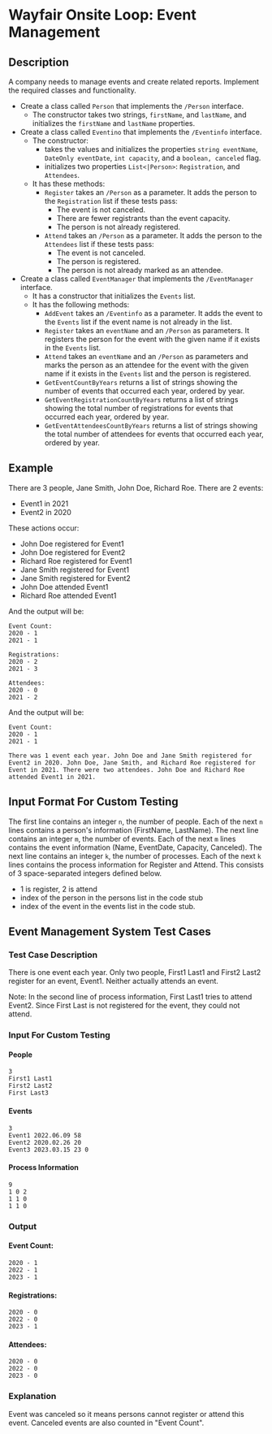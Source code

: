 # Wayfair Onsite Loop: Event Management

## Description
A company needs to manage events and create related reports. Implement the required classes and functionality.
- Create a class called `Person` that implements the `/Person` interface.
  - The constructor takes two strings, `firstName`, and `lastName`, and initializes the `firstName` and `lastName` properties.
- Create a class called `Eventino` that implements the `/Eventinfo` interface.
  - The constructor:
    - takes the values and initializes the properties `string eventName`, `DateOnly eventDate`, `int capacity`, and a `boolean, canceled` flag.
    - initializes two properties `List<|Person>`: `Registration`, and `Attendees`.
  - It has these methods:
    - `Register` takes an `/Person` as a parameter. It adds the person to the `Registration` list if these tests pass:
      - The event is not canceled.
      - There are fewer registrants than the event capacity.
      - The person is not already registered.
    - `Attend` takes an `/Person` as a parameter. It adds the person to the `Attendees` list if these tests pass:
      - The event is not canceled.
      - The person is registered.
      - The person is not already marked as an attendee.
- Create a class called `EventManager` that implements the `/EventManager` interface.
  - It has a constructor that initializes the `Events` list.
  - It has the following methods:
    - `AddEvent` takes an `/Eventinfo` as a parameter. It adds the event to the `Events` list if the event name is not already in the list.
    - `Register` takes an `eventName` and an `/Person` as parameters. It registers the person for the event with the given name if it exists in the `Events` list.
    - `Attend` takes an `eventName` and an `/Person` as parameters and marks the person as an attendee for the event with the given name if it exists in the `Events` list and the person is registered.
    - `GetEventCountByYears` returns a list of strings showing the number of events that occurred each year, ordered by year.
    - `GetEventRegistrationCountByYears` returns a list of strings showing the total number of registrations for events that occurred each year, ordered by year.
    - `GetEventAttendeesCountByYears` returns a list of strings showing the total number of attendees for events that occurred each year, ordered by year.

## Example
There are 3 people, Jane Smith, John Doe, Richard Roe. There are 2 events:
- Event1 in 2021
- Event2 in 2020

These actions occur:
- John Doe registered for Event1
- John Doe registered for Event2
- Richard Roe registered for Event1
- Jane Smith registered for Event1
- Jane Smith registered for Event2
- John Doe attended Event1
- Richard Roe attended Event1

And the output will be:
```
Event Count:
2020 - 1
2021 - 1

Registrations:
2020 - 2
2021 - 3

Attendees:
2020 - 0
2021 - 2
```

And the output will be:
```
Event Count:
2020 - 1
2021 - 1

There was 1 event each year. John Doe and Jane Smith registered for Event2 in 2020. John Doe, Jane Smith, and Richard Roe registered for Event in 2021. There were two attendees. John Doe and Richard Roe attended Event1 in 2021.
```

## Input Format For Custom Testing
The first line contains an integer `n`, the number of people. Each of the next `n` lines contains a person's information (FirstName, LastName). The next line contains an integer `m`, the number of events. Each of the next `m` lines contains the event information (Name, EventDate, Capacity, Canceled). The next line contains an integer `k`, the number of processes. Each of the next `k` lines contains the process information for Register and Attend. This consists of 3 space-separated integers defined below.
- 1 is register, 2 is attend
- index of the person in the persons list in the code stub
- index of the event in the events list in the code stub.

## Event Management System Test Cases

### Test Case Description
There is one event each year. Only two people, First1 Last1 and First2 Last2 register for an event, Event1. Neither actually attends an event. 

Note: In the second line of process information, First Last1 tries to attend Event2. Since First Last is not registered for the event, they could not attend.

### Input For Custom Testing

#### People
```
3
First1 Last1
First2 Last2
First Last3
```

#### Events
```
3
Event1 2022.06.09 58
Event2 2020.02.26 20
Event3 2023.03.15 23 0
```

#### Process Information
```
9
1 0 2
1 1 0
1 1 0
```

### Output

#### Event Count:
```
2020 - 1
2022 - 1
2023 - 1
```

#### Registrations:
```
2020 - 0
2022 - 0
2023 - 1
```

#### Attendees:
```
2020 - 0
2022 - 0
2023 - 0
```

### Explanation
Event was canceled so it means persons cannot register or attend this event. Canceled events are also counted in "Event Count".
